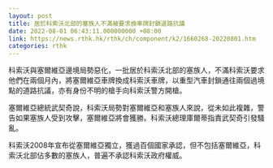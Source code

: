```yaml
---
layout: post
title: 居於科索沃北部的塞族人不滿被要求換車牌封鎖道路抗議
date: 2022-08-01 06:43:11.000000000 +08:00
link: https://news.rthk.hk/rthk/ch/component/k2/1660268-20220801.htm
categories: rthk
---
```


科索沃與塞爾維亞邊境局勢惡化，一批居於科索沃北部的塞族人，不滿科索沃要求他們在兩個月內，將塞爾維亞車牌換成科索沃車牌，以重型汽車封鎖通往兩個過境點的道路抗議，亦有身份不明的槍手向科索沃警方開槍。

塞爾維亞總統武契奇說，科索沃局勢對塞爾維亞和塞族人來說，從未如此複雜，警告如果塞族人受到攻擊，塞爾維亞將會獲勝。科索沃總理庫爾蒂指責武契奇引發騷亂。

科索沃2008年宣布從塞爾維亞獨立，獲過百個國家承認，但不包括塞爾維亞，科索沃北部佔多數的塞族人，普遍不承認科索沃政府權威。
